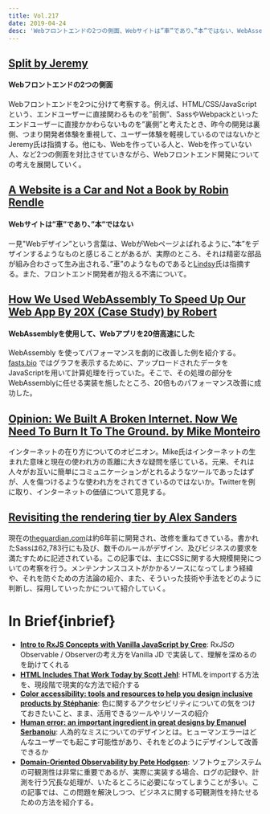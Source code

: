 ```yaml
---
title: Vol.217
date: 2019-04-24
desc: 'Webフロントエンドの2つの側面、Webサイトは”車”であり、”本”ではない、WebAssemblyを使用して、Webアプリを20倍高速にした、ほか計10リンク'
---
```


## [Split by Jeremy](https://adactio.com/journal/15050)

#### Webフロントエンドの2つの側面

Webフロントエンドを2つに分けて考察する。例えば、HTML/CSS/JavaScriptという、エンドユーザーに直接関わるものを”前側”、SassやWebpackといったエンドユーザーに直接かかわらないものを”裏側”と考えたとき、昨今の開発は裏側、つまり開発者体験を重視して、ユーザー体験を軽視しているのではないかとJeremy氏は指摘する。他にも、Webを作っている人と、Webを作っていない人、など2つの側面を対比させていきながら、Webフロントエンド開発についての考えを展開していく。

## [A Website is a Car and Not a Book by Robin Rendle](https://css-tricks.com/a-website-is-a-car-and-not-a-book/)

#### Webサイトは”車”であり、”本”ではない

一見"Webデザイン”という言葉は、WebがWebページよばれるように、”本”をデザインするようなものと感じることがあるが、実際のところ、それは精密な部品が組み合わさって生み出される、”車”のようなものであると[Lindsy](https://twitter.com/lindsaygrizzard)氏は指摘する。また、フロントエンド開発者が抱える不満について。

## [How We Used WebAssembly To Speed Up Our Web App By 20X (Case Study) by Robert](https://www.smashingmagazine.com/2019/04/webassembly-speed-web-app/)

#### WebAssemblyを使用して、Webアプリを20倍高速にした

WebAssembly を使ってパフォーマンスを劇的に改善した例を紹介する。[fasts.bio](http://fast.bio/) ではグラフを表示するために、アップロードされたデータをJavaScriptを用いて計算処理を行っていた。そこで、その処理の部分をWebAssemblyに任せる実装を施したところ、20倍ものパフォーマンス改善に成功した。

## [Opinion: We Built A Broken Internet. Now We Need To Burn It To The Ground. by Mike Monteiro](https://www.buzzfeednews.com/article/mikemonteiro/we-built-a-broken-internet-now-we-need-to-burn-it)

インターネットの在り方についてのオピニオン。Mike氏はインターネットの生まれた意味と現在の使われ方の乖離に大きな疑問を感じている。元来、それは人々がお互いに簡単にコミュニケーションがとれるようなツールであったはずが、人を傷つけるような使われ方をされてきているのではないか。Twitterを例に取り、インターネットの価値について意見する。

## [Revisiting the rendering tier by Alex Sanders](https://www.theguardian.com/info/2019/apr/04/revisiting-the-rendering-tier)

現在の[theguardian.com](http://theguardian.com)は約6年前に開発され、改修を重ねてきている。書かれたSassは62,783行にも及び、数千のルールがデザイン、及びビジネスの要求を満たすために記述されている。この記事では、主にCSSに関する大規模開発についての考察を行う。メンテンナンスコストがかかるソースになってしまう経緯や、それを防ぐための方法論の紹介、また、そういった技術や手法をどのように判断し、採用していったかについて紹介していく。

# In Brief{inbrief}
- [**Intro to RxJS Concepts with Vanilla JavaScript by Cree**](https://dev.to/creeland/intro-to-rxjs-concepts-with-vanilla-javascript-4aji): RxJSのObservable / Observerの考え方をVanilla JD で実装して、理解を深めるのを助けてくれる
- [**HTML Includes That Work Today by Scott Jehl**](https://www.filamentgroup.com/lab/html-includes/): HTMLをimportする方法を、現段階で現実的な方法で紹介する
- [**Color accessibility: tools and resources to help you design inclusive products by Stéphanie**](https://stephaniewalter.design/blog/color-accessibility-tools-resources-to-design-inclusive-products/): 色に関するアクセシビリティについての気をつけておきたいこと、まま、活用できるツールやリソースの紹介
- [**Human error: an important ingredient in great designs by Emanuel Serbanoiu**](https://uxdesign.cc/human-error-an-important-ingredient-in-great-designs-5cd1c278ba7f?ref=uxdesignweekly): 人為的なミスについてのデザインとは。ヒューマンエラーはどんなユーザーでも起こす可能性があり、それをどのようにデザインして改善できるか
- [**Domain-Oriented Observability by Pete Hodgson**](https://martinfowler.com/articles/domain-oriented-observability.html): ソフトウェアシステムの可観測性は非常に重要であるが、実際に実装する場合、ログの記録や、計測を行う冗長な処理が、いたるところに必要になってしまうことが多い。この記事では、この問題を解決しつつ、ビジネスに関する可観測性を持たせるための方法を紹介する。


